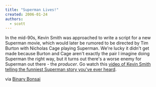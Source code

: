 ```yaml
---
title: "Superman Lives!"
created: 2006-01-24
authors: 
  - scott
---
```


In the mid-90s, Kevin Smith was approached to write a script for a new Superman movie, which would later be rumored to be directed by Tim Burton with Nicholas Cage playing Superman. We're lucky it didn't get made because Burton and Cage aren't exactly the pair I imagine doing Superman the right way, but it turns out there's a worse enemy for Superman out there - the _producer_. Go watch this [video of Kevin Smith telling the funniest Superman story you've ever heard](http://www.youtube.com/w/Superman-Lives?v=gUU_Vs1BL0E&eurl).

via [Binary Bonsai](http://binarybonsai.com/archives/2006/01/13/kevin-smith-talks-superman-lives/)
